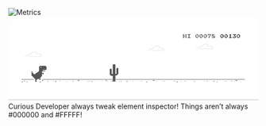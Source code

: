![Metrics](https://metrics.lecoq.io/mvskiren?template=classic&followup=1&isocalendar=1&languages=1&pagespeed=1&posts=1&pagespeed.detailed=false&pagespeed.screenshot=false&posts.limit=4&posts.source=dev.to&isocalendar.duration=half-year&config.timezone=Asia%2FCalcutta&config.animated=true)
![Dino](https://raw.githubusercontent.com/praveenscience/praveenscience/master/dino.gif)
Curious Developer always tweak element inspector!
Things aren’t always #000000 and #FFFFF!
